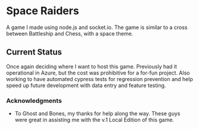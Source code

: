 # Space Raiders

A game I made using node.js and socket.io. The game is similar to a cross between Battleship and Chess, with a space theme.

## Current Status

Once again deciding where I want to host this game. Previously had it operational in Azure, but the cost was prohibitive for a for-fun project.
Also working to have automated cypress tests for regression prevention and help speed up future development with data entry and feature testing.


### Acknowledgments

* To Ghost and Bones, my thanks for help along the way. These guys were great in assisting me with the v.1 Local Edition of this game.
